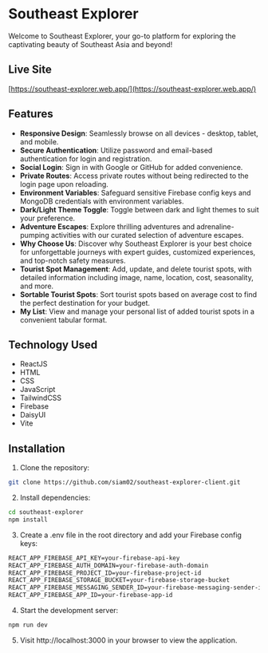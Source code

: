 # Southeast Explorer

Welcome to Southeast Explorer, your go-to platform for exploring the captivating beauty of Southeast Asia and beyond!

## Live Site
[https://southeast-explorer.web.app/](https://southeast-explorer.web.app/)

## Features

- **Responsive Design**: Seamlessly browse on all devices - desktop, tablet, and mobile.
- **Secure Authentication**: Utilize password and email-based authentication for login and registration.
- **Social Login**: Sign in with Google or GitHub for added convenience.
- **Private Routes**: Access private routes without being redirected to the login page upon reloading.
- **Environment Variables**: Safeguard sensitive Firebase config keys and MongoDB credentials with environment variables.
- **Dark/Light Theme Toggle**: Toggle between dark and light themes to suit your preference.
- **Adventure Escapes**: Explore thrilling adventures and adrenaline-pumping activities with our curated selection of adventure escapes.
- **Why Choose Us**: Discover why Southeast Explorer is your best choice for unforgettable journeys with expert guides, customized experiences, and top-notch safety measures.
- **Tourist Spot Management**: Add, update, and delete tourist spots, with detailed information including image, name, location, cost, seasonality, and more.
- **Sortable Tourist Spots**: Sort tourist spots based on average cost to find the perfect destination for your budget.
- **My List**: View and manage your personal list of added tourist spots in a convenient tabular format.


## Technology Used

- ReactJS
- HTML
- CSS
- JavaScript
- TailwindCSS
- Firebase
- DaisyUI
- Vite

## Installation

1. Clone the repository:

```bash
git clone https://github.com/siam02/southeast-explorer-client.git
```

2. Install dependencies:
```bash
cd southeast-explorer
npm install
```

3. Create a .env file in the root directory and add your Firebase config keys:

```html
REACT_APP_FIREBASE_API_KEY=your-firebase-api-key
REACT_APP_FIREBASE_AUTH_DOMAIN=your-firebase-auth-domain
REACT_APP_FIREBASE_PROJECT_ID=your-firebase-project-id
REACT_APP_FIREBASE_STORAGE_BUCKET=your-firebase-storage-bucket
REACT_APP_FIREBASE_MESSAGING_SENDER_ID=your-firebase-messaging-sender-id
REACT_APP_FIREBASE_APP_ID=your-firebase-app-id
```

4. Start the development server:
 ```bash
npm run dev
```

5. Visit http://localhost:3000 in your browser to view the application.

